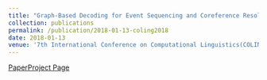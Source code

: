 ```yaml
---
title: "Graph-Based Decoding for Event Sequencing and Coreference Resolution"
collection: publications
permalink: /publication/2018-01-13-coling2018
date: 2018-01-13
venue: '7th International Conference on Computational Linguistics(COLING 2018)'
---
```

[Paper](http://arxiv.org/abs/1806.05099)[Project Page](#)
